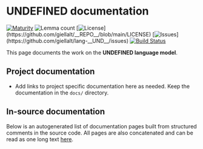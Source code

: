 # __UNDEFINED__ documentation

[![Maturity](https://img.shields.io/endpoint?url=https%3A%2F%2Fraw.githubusercontent.com%2Fgiellalt%2F__REPO__%2Fgh-pages%2Fmaturity.json)](https://giellalt.github.io/MaturityClassification.html)
![Lemma count](https://img.shields.io/endpoint?url=https%3A%2F%2Fraw.githubusercontent.com%2Fgiellalt%2F__REPO__%2Fgh-pages%2Flemmacount.json)
[![License](https://img.shields.io/github/license/giellalt/__REPO__)](https://github.com/giellalt/__REPO__/blob/main/LICENSE)
[![Issues](https://img.shields.io/github/issues/giellalt/lang-__UND__)](https://github.com/giellalt/lang-__UND__/issues)
[![Build Status](https://divvun-tc.giellalt.org/api/github/v1/repository/giellalt/__REPO__/main/badge.svg)](https://divvun-tc.giellalt.org/api/github/v1/repository/giellalt/__REPO__/main/latest)

This page documents the work on the **__UNDEFINED__ language model**. 

## Project documentation

* Add links to project specific documentation here as needed. Keep the documentation in the `docs/` directory.

## In-source documentation

Below is an autogenerated list of documentation pages built from structured comments in the source code. All pages are also concatenated and can be read as one long text [here](__UND__.md).
